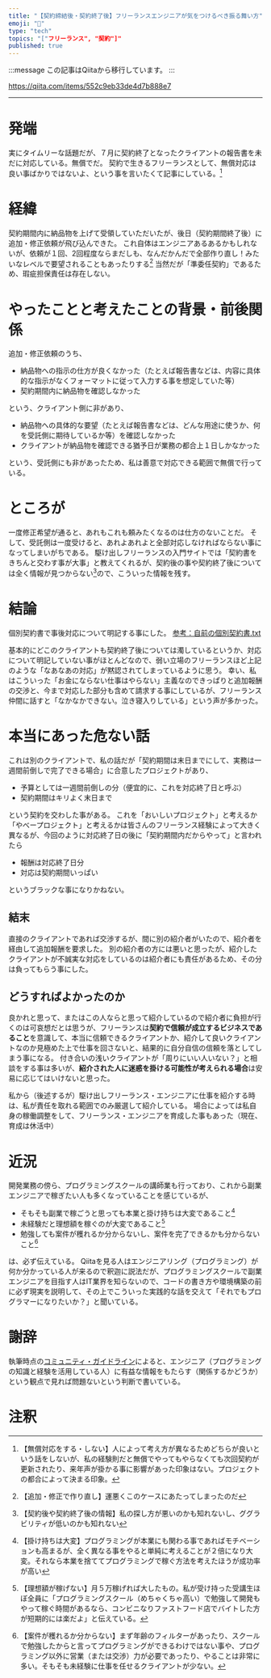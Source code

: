 ```yaml
---
title: "【契約締結後・契約終了後】フリーランスエンジニアが気をつけるべき振る舞い方"
emoji: "📝"
type: "tech"
topics: "["フリーランス", "契約"]"
published: true
---
```


:::message
この記事はQiitaから移行しています。
:::

https://qiita.com/items/552c9eb33de4d7b888e7

---


# 発端
実にタイムリーな話題だが、７月に契約終了となったクライアントの報告書を未だに対応している。無償でだ。
契約で生きるフリーランスとして、無償対応は良い事ばかりではないよ、という事を言いたくて記事にしている。[^1]

# 経緯
契約期間内に納品物を上げて受領していただいたが、後日（契約期間終了後）に追加・修正依頼が飛び込んできた。
これ自体はエンジニアあるあるかもしれないが、依頼が１回、2回程度ならまだしも、なんだかんだで全部作り直し！みたいなレベルで要望されることもあったりする[^2]
当然だが「準委任契約」であるため、瑕疵担保責任は存在しない。

# やったことと考えたことの背景・前後関係
追加・修正依頼のうち、

- 納品物への指示の仕方が良くなかった（たとえば報告書などは、内容に具体的な指示がなくフォーマットに従って入力する事を想定していた等）
- 契約期間内に納品物を確認しなかった

という、クライアント側に非があり、

- 納品物への具体的な要望（たとえば報告書などは、どんな用途に使うか、何を受託側に期待しているか等）を確認しなかった
- クライアントが納品物を確認できる猶予日が業務の都合上１日しかなかった

という、受託側にも非があったため、私は善意で対応できる範囲で無償で行っている。

# ところが
一度修正希望が通ると、あれもこれも頼みたくなるのは仕方のないことだ。
そして、受託側は一度受けると、あれよあれよと全部対応しなければならない事になってしまいがちである。
駆け出しフリーランスの入門サイトでは「契約書をきちんと交わす事が大事」と教えてくれるが、契約後の事や契約終了後については全く情報が見つからない[^3]ので、こういった情報を残す。

# 結論
個別契約書で事後対応について明記する事にした。
[参考：自前の個別契約書.txt](https://github.com/shimajima-eiji/shimajima-eiji/blob/master/AgreeDoc/docs/individual.txt)

基本的にどこのクライアントも契約終了後については濁しているというか、対応について明記していない事がほとんどなので、弱い立場のフリーランスほど上記のような「なあなあの対応」が黙認されてしまっているように思う。
幸い、私はこういった「お金にならない仕事はやらない」主義なのできっぱりと追加報酬の交渉と、今まで対応した部分も含めて請求する事にしているが、フリーランス仲間に話すと「なかなかできない。泣き寝入りしている」という声が多かった。

# 本当にあった危ない話
これは別のクライアントで、私の話だが「契約期間は末日までにして、実務は一週間前倒しで完了できる場合」に合意したプロジェクトがあり、

- 予算としては一週間前倒しの分（便宜的に、これを対応終了日と呼ぶ）
- 契約期間はキリよく末日まで

という契約を交わした事がある。
これを「おいしいプロジェクト」と考えるか「やべープロジェクト」と考えるかは皆さんのフリーランス経験によって大きく異なるが、今回のように対応終了日の後に「契約期間内だからやって」と言われたら

- 報酬は対応終了日分
- 対応は契約期間いっぱい

というブラックな事になりかねない。

## 結末
直接のクライアントであれば交渉するが、間に別の紹介者がいたので、紹介者を経由して追加報酬を要求した。
別の紹介者の方には悪いと思ったが、紹介したクライアントが不誠実な対応をしているのは紹介者にも責任があるため、その分は負ってもらう事にした。

## どうすればよかったのか
良かれと思って、またはこの人ならと思って紹介しているので紹介者に負担が行くのは可哀想だとは思うが、フリーランスは**契約で信頼が成立するビジネスであること**を意識して、本当に信頼できるクライアントか、紹介して良いクライアントなのか見極めた上で仕事を回さないと、結果的に自分自信の信頼を落としてしまう事になる。
付き合いの浅いクライアントが「周りにいい人いない？」と相談をする事は多いが、**紹介された人に迷惑を掛ける可能性が考えられる場合**は安易に応じてはいけないと思った。

私から（後述するが）駆け出しフリーランス・エンジニアに仕事を紹介する時は、私が責任を取れる範囲でのみ厳選して紹介している。
場合によっては私自身の稼働調整をして、フリーランス・エンジニアを育成した事もあった（現在、育成は休活中）

# 近況
開発業務の傍ら、プログラミングスクールの講師業も行っており、これから副業エンジニアで稼ぎたい人も多くなっていることを感じているが、

- そもそも副業で稼ごうと思っても本業と掛け持ちは大変であること[^4]
- 未経験だと理想額を稼ぐのが大変であること[^5]
- 勉強しても案件が穫れるか分からないし、案件を完了できるかも分からないこと[^6]

は、必ず伝えている。
Qiitaを見る人はエンジニアリング（プログラミング）が何か分かっている人が来るので釈迦に説法だが、プログラミングスクールで副業エンジニアを目指す人はIT業界を知らないので、コードの書き方や環境構築の前に必ず現実を説明して、その上でこういった実践的な話を交えて「それでもプログラマーになりたいか？」と聞いている。

# 謝辞
執筆時点の[コミュニティ・ガイドライン](https://help.qiita.com/ja/articles/qiita-community-guideline)によると、エンジニア（プログラミングの知識と経験を活用している人）に有益な情報をもたらす（関係するかどうか）という観点で見れば問題ないという判断で書いている。

# 注釈
[^1]: 【無償対応をする・しない】人によって考え方が異なるためどちらが良いという話をしないが、私の経験則だと無償でやってもやらなくても次回契約が更新されたり、来年声が掛かる事に影響があった印象はない。プロジェクトの都合によって決まる印象。
[^2]: 【追加・修正で作り直し】運悪くこのケースにあたってしまったのだ
[^3]: 【契約後や契約終了後の情報】私の探し方が悪いのかも知れないし、ググラビリティが低いのかも知れない
[^4]: 【掛け持ちは大変】プログラミングが本業にも関わる事であればモチベーションも高まるが、全く異なる事をやると単純に考えることが２倍になり大変。それなら本業を捨ててプログラミングで稼ぐ方法を考えたほうが成功率が高い
[^5]: 【理想額が稼げない】月５万稼げれば大したもの。私が受け持った受講生ほぼ全員に「プログラミングスクール（めちゃくちゃ高い）で勉強して開発もやって稼ぐ時間があるなら、コンビニなりファストフード店でバイトした方が短期的には楽だよ」と伝えている。
[^6]:  【案件が穫れるか分からない】まず年齢のフィルターがあったり、スクールで勉強したからと言ってプログラミングができるわけではない事や、プログラミング以外に営業（または交渉）力が必要であったり、やることは非常に多い。そもそも未経験に仕事を任せるクライアントが少ない。

